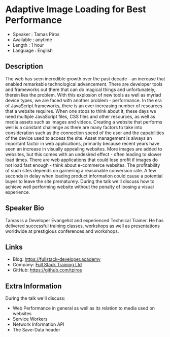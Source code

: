 Adaptive Image Loading for Best Performance
=========================

* Speaker   : Tamas Piros
* Available : anytime
* Length    : 1 hour
* Language  : English

Description
-----------

The web has seen incredible growth over the past decade - an increase that enabled remarkable technological advancement. There are developer tools and frameworks out there that can do magical things and unfortunately, therein lies the problem. With this explosion of new tools as well as myriad device types, we are faced with another problem - performance.
In the era of JavaScript frameworks, there is an ever increasing number of resources that a website requires. When one stops to think about it, these days we need multiple JavaScript files, CSS files and other resources, as well as media assets such as images and videos.
Creating a website that performs well is a constant challenge as there are many factors to take into consideration such as the connection speed of the user and the capabilities of the device used to access the site.
Asset management is always an important factor in web applications, primarily because recent years have seen an increase in visually appealing websites. More images are added to websites, but this comes with an undesired effect - often leading to slower load times.
There are web applications that could lose profit if images do not load fast enough - think about e-commerce websites. The profitability of such sites depends on garnering a reasonable conversion rate. A few seconds in delay when loading product information could cause a potential buyer to leave the site prematurely.
During the talk we'll discuss how to achieve well performing website without the penalty of loosing a visual experience.

Speaker Bio
-----------

Tamas is a Developer Evangelist and experienced Technical Trainer. He has delivered successful training classes, workshops as well as presentations worldwide at prestigious conferences and workshops.

Links
-----

* Blog: https://fullstack-developer.academy
* Company: [Full Stack Training Ltd](https://www.fullstacktraining.com/)
* GitHub: https://github.com/tpiros

Extra Information
-----------------

During the talk we'll discuss:
- Web Performance in general as well as its relation to media used on websites
- Service Workers
- Network Information API
- The Save-Data header